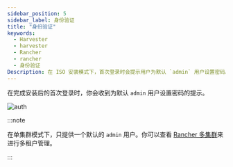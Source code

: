 ```yaml
---
sidebar_position: 5
sidebar_label: 身份验证
title: "身份验证"
keywords:
  - Harvester
  - harvester
  - Rancher
  - rancher
  - 身份验证
Description: 在 ISO 安装模式下，首次登录时会提示用户为默认 `admin` 用户设置密码。
---
```


在完成安装后的首次登录时，你会收到为默认 `admin` 用户设置密码的提示。

![auth](/img/v1.1/install/first-time-login.png)

:::note

在单集群模式下，只提供一个默认的 `admin` 用户。你可以查看 [Rancher 多集群](./rancher/rancher-integration.md)来进行多租户管理。

:::

